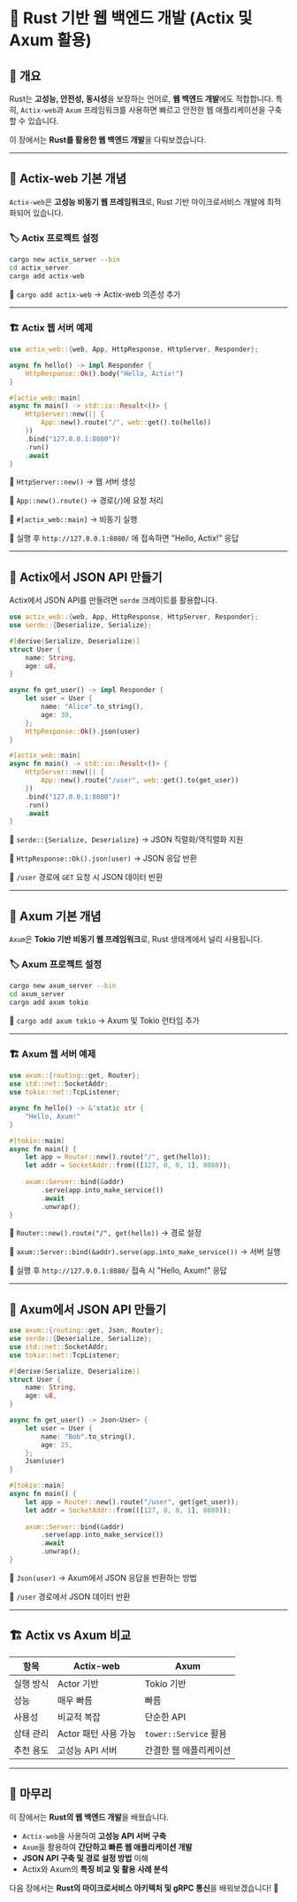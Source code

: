 # 🦀 Rust 기반 웹 백엔드 개발 (Actix 및 Axum 활용)

## 📌 개요
Rust는 **고성능, 안전성, 동시성**을 보장하는 언어로, **웹 백엔드 개발**에도 적합합니다. 특히, `Actix-web`과 `Axum` 프레임워크를 사용하면 빠르고 안전한 웹 애플리케이션을 구축할 수 있습니다.

이 장에서는 **Rust를 활용한 웹 백엔드 개발**을 다뤄보겠습니다.

---

## 🚀 Actix-web 기본 개념
`Actix-web`은 **고성능 비동기 웹 프레임워크**로, Rust 기반 마이크로서비스 개발에 최적화되어 있습니다.

### 🏷️ Actix 프로젝트 설정
```sh
cargo new actix_server --bin
cd actix_server
cargo add actix-web
```
📌 `cargo add actix-web` → Actix-web 의존성 추가

---

### 🏗️ Actix 웹 서버 예제
```rust
use actix_web::{web, App, HttpResponse, HttpServer, Responder};

async fn hello() -> impl Responder {
    HttpResponse::Ok().body("Hello, Actix!")
}

#[actix_web::main]
async fn main() -> std::io::Result<()> {
    HttpServer::new(|| {
        App::new().route("/", web::get().to(hello))
    })
    .bind("127.0.0.1:8080")?
    .run()
    .await
}
```
📌 `HttpServer::new()` → 웹 서버 생성

📌 `App::new().route()` → 경로(`/`)에 요청 처리

📌 `#[actix_web::main]` → 비동기 실행

📌 실행 후 `http://127.0.0.1:8080/` 에 접속하면 "Hello, Actix!" 응답

---

## 🔄 Actix에서 JSON API 만들기
Actix에서 JSON API를 만들려면 `serde` 크레이트를 활용합니다.

```rust
use actix_web::{web, App, HttpResponse, HttpServer, Responder};
use serde::{Deserialize, Serialize};

#[derive(Serialize, Deserialize)]
struct User {
    name: String,
    age: u8,
}

async fn get_user() -> impl Responder {
    let user = User {
        name: "Alice".to_string(),
        age: 30,
    };
    HttpResponse::Ok().json(user)
}

#[actix_web::main]
async fn main() -> std::io::Result<()> {
    HttpServer::new(|| {
        App::new().route("/user", web::get().to(get_user))
    })
    .bind("127.0.0.1:8080")?
    .run()
    .await
}
```
📌 `serde::{Serialize, Deserialize}` → JSON 직렬화/역직렬화 지원

📌 `HttpResponse::Ok().json(user)` → JSON 응답 반환

📌 `/user` 경로에 `GET` 요청 시 JSON 데이터 반환

---

## 🚀 Axum 기본 개념
`Axum`은 **Tokio 기반 비동기 웹 프레임워크**로, Rust 생태계에서 널리 사용됩니다.

### 🏷️ Axum 프로젝트 설정
```sh
cargo new axum_server --bin
cd axum_server
cargo add axum tokio
```
📌 `cargo add axum tokio` → Axum 및 Tokio 런타임 추가

---

### 🏗️ Axum 웹 서버 예제
```rust
use axum::{routing::get, Router};
use std::net::SocketAddr;
use tokio::net::TcpListener;

async fn hello() -> &'static str {
    "Hello, Axum!"
}

#[tokio::main]
async fn main() {
    let app = Router::new().route("/", get(hello));
    let addr = SocketAddr::from(([127, 0, 0, 1], 8080));
    
    axum::Server::bind(&addr)
        .serve(app.into_make_service())
        .await
        .unwrap();
}
```
📌 `Router::new().route("/", get(hello))` → 경로 설정

📌 `axum::Server::bind(&addr).serve(app.into_make_service())` → 서버 실행

📌 실행 후 `http://127.0.0.1:8080/` 접속 시 "Hello, Axum!" 응답

---

## 🔄 Axum에서 JSON API 만들기
```rust
use axum::{routing::get, Json, Router};
use serde::{Deserialize, Serialize};
use std::net::SocketAddr;
use tokio::net::TcpListener;

#[derive(Serialize, Deserialize)]
struct User {
    name: String,
    age: u8,
}

async fn get_user() -> Json<User> {
    let user = User {
        name: "Bob".to_string(),
        age: 25,
    };
    Json(user)
}

#[tokio::main]
async fn main() {
    let app = Router::new().route("/user", get(get_user));
    let addr = SocketAddr::from(([127, 0, 0, 1], 8080));
    
    axum::Server::bind(&addr)
        .serve(app.into_make_service())
        .await
        .unwrap();
}
```
📌 `Json(user)` → Axum에서 JSON 응답을 반환하는 방법

📌 `/user` 경로에서 JSON 데이터 반환

---

## 🏗️ Actix vs Axum 비교

| 항목  | Actix-web | Axum |
|--------|----------|------|
| 실행 방식 | Actor 기반 | Tokio 기반 |
| 성능 | 매우 빠름 | 빠름 |
| 사용성 | 비교적 복잡 | 단순한 API |
| 상태 관리 | Actor 패턴 사용 가능 | `tower::Service` 활용 |
| 추천 용도 | 고성능 API 서버 | 간결한 웹 애플리케이션 |

---

## 🎯 마무리
이 장에서는 **Rust의 웹 백엔드 개발**을 배웠습니다.

- `Actix-web`을 사용하여 **고성능 API 서버 구축**
- `Axum`을 활용하여 **간단하고 빠른 웹 애플리케이션 개발**
- **JSON API 구축 및 경로 설정 방법** 이해
- Actix와 Axum의 **특징 비교 및 활용 사례 분석**

다음 장에서는 **Rust의 마이크로서비스 아키텍처 및 gRPC 통신**을 배워보겠습니다! 🚀
